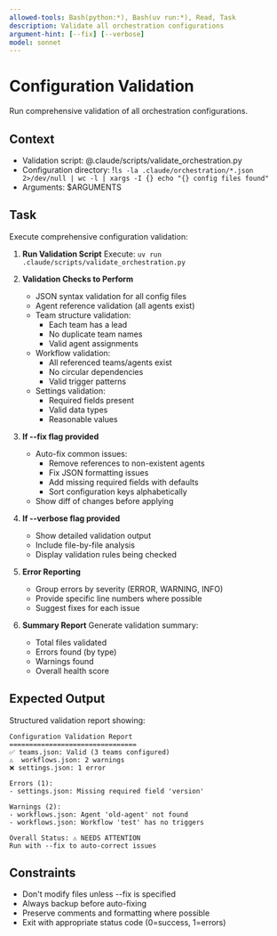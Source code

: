```yaml
---
allowed-tools: Bash(python:*), Bash(uv run:*), Read, Task
description: Validate all orchestration configurations
argument-hint: [--fix] [--verbose]
model: sonnet
---
```


# Configuration Validation

Run comprehensive validation of all orchestration configurations.

## Context
- Validation script: @.claude/scripts/validate_orchestration.py
- Configuration directory: !`ls -la .claude/orchestration/*.json 2>/dev/null | wc -l | xargs -I {} echo "{} config files found"`
- Arguments: $ARGUMENTS

## Task

Execute comprehensive configuration validation:

1. **Run Validation Script**
   Execute: `uv run .claude/scripts/validate_orchestration.py`
   
2. **Validation Checks to Perform**
   - JSON syntax validation for all config files
   - Agent reference validation (all agents exist)
   - Team structure validation:
     - Each team has a lead
     - No duplicate team names
     - Valid agent assignments
   - Workflow validation:
     - All referenced teams/agents exist
     - No circular dependencies
     - Valid trigger patterns
   - Settings validation:
     - Required fields present
     - Valid data types
     - Reasonable values

3. **If --fix flag provided**
   - Auto-fix common issues:
     - Remove references to non-existent agents
     - Fix JSON formatting issues
     - Add missing required fields with defaults
     - Sort configuration keys alphabetically
   - Show diff of changes before applying

4. **If --verbose flag provided**
   - Show detailed validation output
   - Include file-by-file analysis
   - Display validation rules being checked

5. **Error Reporting**
   - Group errors by severity (ERROR, WARNING, INFO)
   - Provide specific line numbers where possible
   - Suggest fixes for each issue

6. **Summary Report**
   Generate validation summary:
   - Total files validated
   - Errors found (by type)
   - Warnings found
   - Overall health score

## Expected Output

Structured validation report showing:
```
Configuration Validation Report
================================
✅ teams.json: Valid (3 teams configured)
⚠️  workflows.json: 2 warnings
❌ settings.json: 1 error

Errors (1):
- settings.json: Missing required field 'version'

Warnings (2):
- workflows.json: Agent 'old-agent' not found
- workflows.json: Workflow 'test' has no triggers

Overall Status: ⚠️ NEEDS ATTENTION
Run with --fix to auto-correct issues
```

## Constraints
- Don't modify files unless --fix is specified
- Always backup before auto-fixing
- Preserve comments and formatting where possible
- Exit with appropriate status code (0=success, 1=errors)